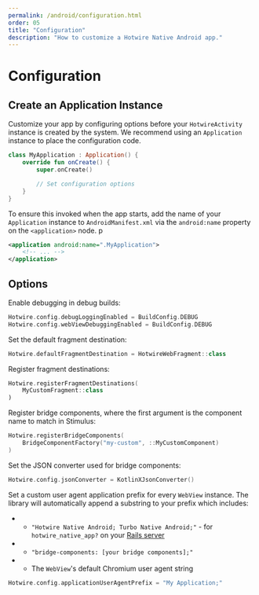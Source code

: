 ```yaml
---
permalink: /android/configuration.html
order: 05
title: "Configuration"
description: "How to customize a Hotwire Native Android app."
---
```


# Configuration

## Create an Application Instance

Customize your app by configuring options before your `HotwireActivity` instance is created by the system. We recommend using an `Application` instance to place the configuration code.


```kotlin
class MyApplication : Application() {
    override fun onCreate() {
        super.onCreate()

        // Set configuration options
    }
}
```

To ensure this invoked when the app starts, add the name of your `Application` instance to `AndroidManifest.xml` via the `android:name` property on the `<application>` node.
p

```xml
<application android:name=".MyApplication">
    <!-- ... -->
</application>
```

## Options

Enable debugging in debug builds:

```kotlin
Hotwire.config.debugLoggingEnabled = BuildConfig.DEBUG
Hotwire.config.webViewDebuggingEnabled = BuildConfig.DEBUG
```

Set the default fragment destination:

```kotlin
Hotwire.defaultFragmentDestination = HotwireWebFragment::class
```

Register fragment destinations:

```kotlin
Hotwire.registerFragmentDestinations(
    MyCustomFragment::class
)
```

Register bridge components, where the first argument is the component name to match in Stimulus:

```kotlin
Hotwire.registerBridgeComponents(
    BridgeComponentFactory("my-custom", ::MyCustomComponent)
)
```

Set the JSON converter used for bridge components:

```kotlin
Hotwire.config.jsonConverter = KotlinXJsonConverter()
```

Set a custom user agent application prefix for every `WebView` instance. The library will automatically append a substring to your prefix which includes:
* - `"Hotwire Native Android; Turbo Native Android;"` - for `hotwire_native_app?` on your [Rails server](https://github.com/hotwired/turbo-rails/blob/1aa7ba9d38dee1e1b4078a74404131122b907176/app/controllers/turbo/native/navigation.rb#L14)
* - `"bridge-components: [your bridge components];"`
* - The `WebView`'s default Chromium user agent string

```kotlin
Hotwire.config.applicationUserAgentPrefix = "My Application;"
```
